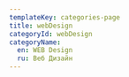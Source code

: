 ```yaml
---
templateKey: categories-page
title: webDesign
categoryId: webDesign
categoryName:
  en: WEB Design
  ru: Веб Дизайн
---
```


